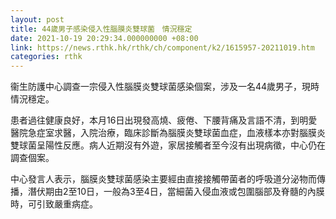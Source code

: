 ```yaml
---
layout: post
title: 44歲男子感染侵入性腦膜炎雙球菌　情況穩定
date: 2021-10-19 20:29:34.000000000 +08:00
link: https://news.rthk.hk/rthk/ch/component/k2/1615957-20211019.htm
categories: rthk
---
```


衞生防護中心調查一宗侵入性腦膜炎雙球菌感染個案，涉及一名44歲男子，現時情況穩定。

患者過往健康良好，本月16日出現發高燒、疲倦、下腰背痛及言語不清，到明愛醫院急症室求醫，入院治療，臨床診斷為腦膜炎雙球菌血症，血液樣本亦對腦膜炎雙球菌呈陽性反應。病人近期沒有外遊，家居接觸者至今沒有出現病徵，中心仍在調查個案。

中心發言人表示，腦膜炎雙球菌感染主要經由直接接觸帶菌者的呼吸道分泌物而傳播，潛伏期由2至10日，一般為3至4日，當細菌入侵血液或包圍腦部及脊髓的內膜時，可引致嚴重病症。
